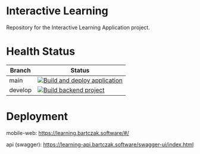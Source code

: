 # Interactive Learning

Repository for the Interactive Learning Application project.

# Health Status

| Branch  | Status                                                                                                                                                                                                                                    |
|---------|-------------------------------------------------------------------------------------------------------------------------------------------------------------------------------------------------------------------------------------------|
| main    | [![Build and deploy application](https://github.com/Wojberni/interactive-learning/actions/workflows/deploy-application.yaml/badge.svg?branch=main)](https://github.com/Wojberni/interactive-learning/actions/workflows/deploy-application.yaml)   |
| develop | [![Build backend project](https://github.com/Wojberni/interactive-learning/actions/workflows/build-application.yaml/badge.svg?branch=develop)](https://github.com/Wojberni/interactive-learning/actions/workflows/build-application.yaml) |

# Deployment

mobile-web: https://learning.bartczak.software/#/

api (swagger): https://learning-api.bartczak.software/swagger-ui/index.html 
